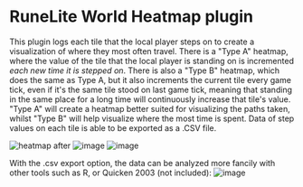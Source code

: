 # RuneLite World Heatmap plugin
This plugin logs each tile that the local player steps on to create a visualization of where they most often travel.  There is a "Type A" heatmap, where the value of the tile that the local player is standing on is incremented *each new time it is stepped on*. There is also a "Type B" heatmap, which does the same as Type A, but it also increments the current tile every game tick, even if it's the same tile stood on last game tick, meaning that standing in the same place for a long time will continuously increase that tile's value. "Type A" will create a heatmap better suited for visualizing the paths taken, whilst "Type B" will help visualize where the most time is spent. Data of step values on each tile is able to be exported as a .CSV file.

![heatmap after](https://user-images.githubusercontent.com/70998757/193519766-971c6ae8-0f44-42cd-8013-84ec34e2c122.png)
![image](https://user-images.githubusercontent.com/70998757/193519598-e1c4f87d-c29a-4813-afd1-7d1c77e482eb.png)
![image](https://user-images.githubusercontent.com/70998757/193519625-1e6a5246-865a-4ec1-a804-e8279c3481f5.png)

With the .csv export option, the data can be analyzed more fancily with other tools such as R, or Quicken 2003 (not included):
![image](https://user-images.githubusercontent.com/70998757/193536404-1aad969d-e2fb-4ab1-af27-3c38be4ac90d.png)

